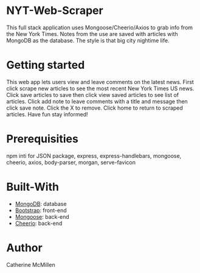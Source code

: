 # NYT-Web-Scraper

This full stack application uses Mongoose/Cheerio/Axios to grab info from the New York Times. Notes from the use are saved with articles with MongoDB as the database. The style is that big city nightime life.

# Getting started

This web app lets users view and leave comments on the latest news. First click scrape new articles to see the most recent New York Times US news. Click save articles to save then click view saved articles to see list of articles. Click add note to leave comments with a title and message then click save note. Click the X to remove. Click home to return to scraped articles. Have fun stay informed!

# Prerequisities

npm inti for JSON package, express, express-handlebars, mongoose, cheerio, axios, body-parser, morgan, serve-favicon

# Built-With

* [MongoDB](https://www.mongodb.com/): database
* [Bootstrap](https://getbootstrap.com/): front-end
* [Mongoose](https://mongoosejs.com/docs/api.html): back-end
* [Cheerio](https://github.com/cheeriojs/cheerio): back-end

# Author

Catherine McMillen
